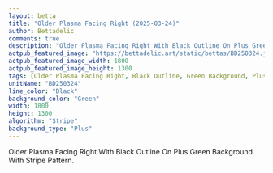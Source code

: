 ```yaml
---
layout: betta
title: "Older Plasma Facing Right (2025-03-24)"
author: Bettadelic
comments: true
description: "Older Plasma Facing Right With Black Outline On Plus Green Background With Stripe Pattern."
actpub_featured_image: "https://bettadelic.art/static/bettas/BD250324.jpg"
actpub_featured_image_width: 1800
actpub_featured_image_height: 1300
tags: [Older Plasma Facing Right, Black Outline, Green Background, Plus Background Pattern, Stripe Pattern, March 2025]
unitName: "BD250324"
line_color: "Black"
background_color: "Green"
width: 1800
height: 1300
algorithm: "Stripe"
background_type: "Plus"
---
```


Older Plasma Facing Right With Black Outline On Plus Green Background With Stripe Pattern.
